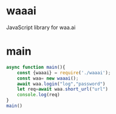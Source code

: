 # waaai
JavaScript library for waa.ai
# main
```js
async function main(){
    const {waaai} = require('./waaai');
    const waa= new waaai();
    await waa.login("log","password")
    let req=await waa.short_url("url")
    console.log(req)
}
main()
```
